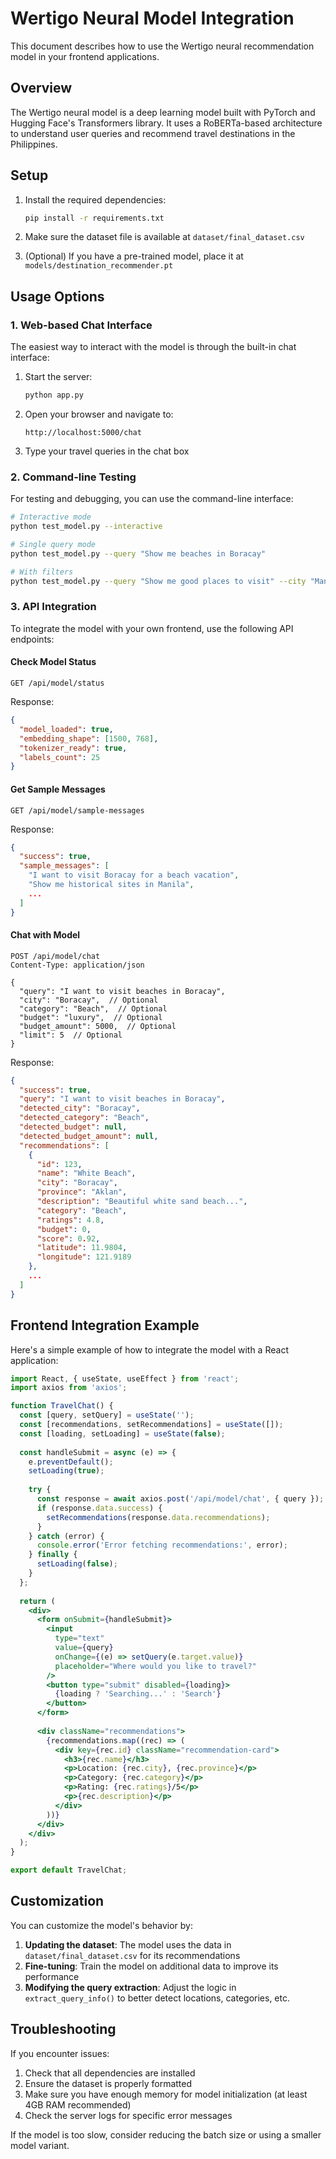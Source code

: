 # Wertigo Neural Model Integration

This document describes how to use the Wertigo neural recommendation model in your frontend applications.

## Overview

The Wertigo neural model is a deep learning model built with PyTorch and Hugging Face's Transformers library. It uses a RoBERTa-based architecture to understand user queries and recommend travel destinations in the Philippines.

## Setup

1. Install the required dependencies:

   ```bash
   pip install -r requirements.txt
   ```

2. Make sure the dataset file is available at `dataset/final_dataset.csv`

3. (Optional) If you have a pre-trained model, place it at `models/destination_recommender.pt`

## Usage Options

### 1. Web-based Chat Interface

The easiest way to interact with the model is through the built-in chat interface:

1. Start the server:

   ```bash
   python app.py
   ```

2. Open your browser and navigate to:

   ```
   http://localhost:5000/chat
   ```

3. Type your travel queries in the chat box

### 2. Command-line Testing

For testing and debugging, you can use the command-line interface:

```bash
# Interactive mode
python test_model.py --interactive

# Single query mode
python test_model.py --query "Show me beaches in Boracay"

# With filters
python test_model.py --query "Show me good places to visit" --city "Manila" --category "Museum"
```

### 3. API Integration

To integrate the model with your own frontend, use the following API endpoints:

#### Check Model Status

```
GET /api/model/status
```

Response:
```json
{
  "model_loaded": true,
  "embedding_shape": [1500, 768],
  "tokenizer_ready": true,
  "labels_count": 25
}
```

#### Get Sample Messages

```
GET /api/model/sample-messages
```

Response:
```json
{
  "success": true,
  "sample_messages": [
    "I want to visit Boracay for a beach vacation",
    "Show me historical sites in Manila",
    ...
  ]
}
```

#### Chat with Model

```
POST /api/model/chat
Content-Type: application/json

{
  "query": "I want to visit beaches in Boracay",
  "city": "Boracay",  // Optional
  "category": "Beach",  // Optional
  "budget": "luxury",  // Optional
  "budget_amount": 5000,  // Optional
  "limit": 5  // Optional
}
```

Response:
```json
{
  "success": true,
  "query": "I want to visit beaches in Boracay",
  "detected_city": "Boracay",
  "detected_category": "Beach",
  "detected_budget": null,
  "detected_budget_amount": null,
  "recommendations": [
    {
      "id": 123,
      "name": "White Beach",
      "city": "Boracay",
      "province": "Aklan",
      "description": "Beautiful white sand beach...",
      "category": "Beach",
      "ratings": 4.8,
      "budget": 0,
      "score": 0.92,
      "latitude": 11.9804,
      "longitude": 121.9189
    },
    ...
  ]
}
```

## Frontend Integration Example

Here's a simple example of how to integrate the model with a React application:

```jsx
import React, { useState, useEffect } from 'react';
import axios from 'axios';

function TravelChat() {
  const [query, setQuery] = useState('');
  const [recommendations, setRecommendations] = useState([]);
  const [loading, setLoading] = useState(false);
  
  const handleSubmit = async (e) => {
    e.preventDefault();
    setLoading(true);
    
    try {
      const response = await axios.post('/api/model/chat', { query });
      if (response.data.success) {
        setRecommendations(response.data.recommendations);
      }
    } catch (error) {
      console.error('Error fetching recommendations:', error);
    } finally {
      setLoading(false);
    }
  };
  
  return (
    <div>
      <form onSubmit={handleSubmit}>
        <input
          type="text"
          value={query}
          onChange={(e) => setQuery(e.target.value)}
          placeholder="Where would you like to travel?"
        />
        <button type="submit" disabled={loading}>
          {loading ? 'Searching...' : 'Search'}
        </button>
      </form>
      
      <div className="recommendations">
        {recommendations.map((rec) => (
          <div key={rec.id} className="recommendation-card">
            <h3>{rec.name}</h3>
            <p>Location: {rec.city}, {rec.province}</p>
            <p>Category: {rec.category}</p>
            <p>Rating: {rec.ratings}/5</p>
            <p>{rec.description}</p>
          </div>
        ))}
      </div>
    </div>
  );
}

export default TravelChat;
```

## Customization

You can customize the model's behavior by:

1. **Updating the dataset**: The model uses the data in `dataset/final_dataset.csv` for its recommendations
2. **Fine-tuning**: Train the model on additional data to improve its performance
3. **Modifying the query extraction**: Adjust the logic in `extract_query_info()` to better detect locations, categories, etc.

## Troubleshooting

If you encounter issues:

1. Check that all dependencies are installed
2. Ensure the dataset is properly formatted
3. Make sure you have enough memory for model initialization (at least 4GB RAM recommended)
4. Check the server logs for specific error messages

If the model is too slow, consider reducing the batch size or using a smaller model variant. 